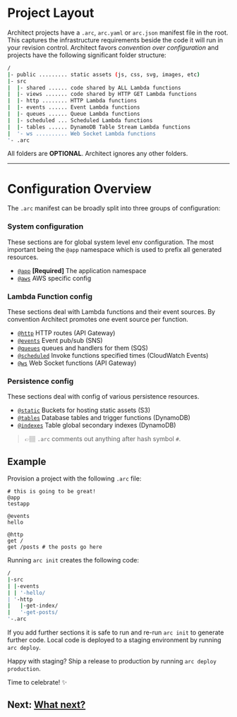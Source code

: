 # Project Layout

Architect projects have a `.arc`, `arc.yaml` or `arc.json` manifest file in the root. This captures the infrastructure requirements beside the code it will run in your revision control. Architect favors <em>convention over configuration</em> and projects have the following significant folder structure:

```bash
/
|- public ......... static assets (js, css, svg, images, etc)
|- src 
|  |- shared ...... code shared by ALL Lambda functions
|  |- views ....... code shared by HTTP GET Lambda functions
|  |- http ........ HTTP Lambda functions
|  |- events ...... Event Lambda functions
|  |- queues ...... Queue Lambda functions
|  |- scheduled ... Scheduled Lambda functions
|  |- tables ...... DynamoDB Table Stream Lambda functions
|  '- ws .......... Web Socket Lambda functions
'- .arc 
```

All folders are <b>OPTIONAL</b>. Architect ignores any other folders.

<hr>

# Configuration Overview

The `.arc` manifest can be broadly split into three groups of configuration:

### System configuration

These sections are for global system level env configuration. The most important being the `@app` namespace which is used to prefix all generated resources.

- [`@app`](/reference/app) **[Required]** The application namespace
- [`@aws`](/reference/aws) AWS specific config

### Lambda Function config

These sections deal with Lambda functions and their event sources. By convention Architect promotes one event source per function. 

- [`@http`](/reference/http) HTTP routes (API Gateway)
- [`@events`](/reference/events) Event pub/sub (SNS)
- [`@queues`](/reference/queues)  queues and handlers for them (SQS)
- [`@scheduled`](/reference/scheduled) Invoke functions specified times (CloudWatch Events)
- [`@ws`](/reference/ws) Web Socket functions (API Gateway)

### Persistence config

These sections deal with config of various persistence resources.

- [`@static`](/reference/static) Buckets for hosting static assets (S3)
- [`@tables`](/reference/tables) Database tables and trigger functions (DynamoDB)
- [`@indexes`](/reference/indexes) Table global secondary indexes (DynamoDB)

> 👉🏽 `.arc` comments out anything after hash symbol `#`. 

## Example

Provision a project with the following `.arc` file:

```arc
# this is going to be great!
@app
testapp

@events
hello

@http
get /
get /posts # the posts go here
```

Running `arc init` creates the following code:

```bash
/
|-src
| |-events
| | '-hello/
| '-http
|   |-get-index/
|   '-get-posts/
'-.arc
```

If you add further sections it is safe to run and re-run `arc init` to generate further code. Local code is deployed to a staging environment by running `arc deploy`.

Happy with staging? Ship a release to production by running `arc deploy production`. 

Time to celebrate! ✨

## Next: [What next?](/quickstart/what-next)
